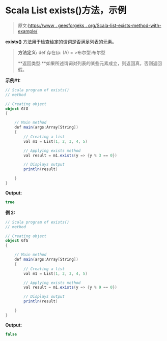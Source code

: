 # Scala List exists()方法，示例

> 原文:[https://www . geesforgeks . org/Scala-list-exists-method-with-example/](https://www.geeksforgeeks.org/scala-list-exists-method-with-example/)

**exists()** 方法用于检查给定的谓词是否满足列表的元素。

> **方法定义:** def 存在(p: (A) = >布尔型:布尔型
> 
> **返回类型:**如果所述谓词对列表的某些元素成立，则返回真，否则返回假。

**示例#1:**

```scala
// Scala program of exists()
// method

// Creating object
object GfG
{ 

    // Main method
    def main(args:Array[String])
    {
        // Creating a list
        val m1 = List(1, 2, 3, 4, 5)

        // Applying exists method
        val result = m1.exists(y => {y % 3 == 0})

        // Displays output
        println(result)

    }
} 
```

**Output:**

```scala
true

```

**例 2:**

```scala
// Scala program of exists()
// method

// Creating object
object GfG
{ 

    // Main method
    def main(args:Array[String])
    {
        // Creating a list
        val m1 = List(1, 2, 3, 4, 5)

        // Applying exists method
        val result = m1.exists(y => {y % 9 == 0})

        // Displays output
        println(result)

    }
} 
```

**Output:**

```scala
false

```